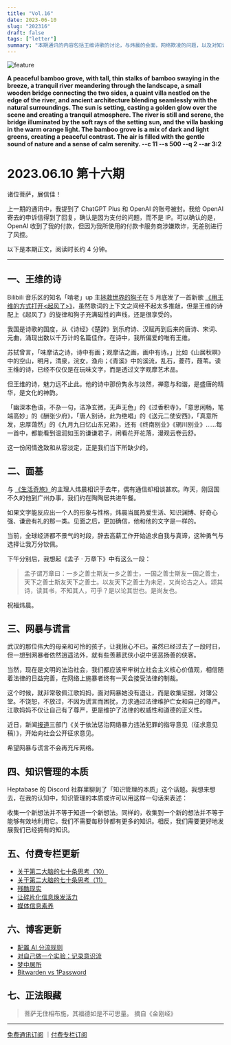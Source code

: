 ```yaml
---
title: "Vol.16"
date: 2023-06-10
slug: "202316"
draft: false
tags: ["letter"]
summary: "本期通讯的内容包括王维诗歌的讨论，与炜晨的会面，网络欺凌的问题，以及对知识管理本质的思考。"
---
```


![feature](https://cos.justgoidea.com/justgoidea/uPic/2023/06/10/TVtX1m.png)

**A peaceful bamboo grove, with tall, thin stalks of bamboo swaying in the breeze, a tranquil river meandering through the landscape, a small wooden bridge connecting the two sides, a quaint villa nestled on the edge of the river, and ancient architecture blending seamlessly with the natural surroundings. The sun is setting, casting a golden glow over the scene and creating a tranquil atmosphere. The river is still and serene, the bridge illuminated by the soft rays of the setting sun, and the villa basking in the warm orange light. The bamboo grove is a mix of dark and light greens, creating a peaceful contrast. The air is filled with the gentle sound of nature and a sense of calm serenity. --c 11 --s 500 --q 2 --ar 3:2**

# 2023.06.10 第十六期

诸位菩萨，展信佳！

上一期的通讯中，我提到了 ChatGPT Plus 和 OpenAI 的账号被封。我给 OpenAI 寄去的申诉信得到了回复，确认是因为支付的问题，而不是 IP。可以确认的是，OpenAI 收到了我的付款，但因为我所使用的付款卡服务商涉嫌欺诈，无差别进行了风控。

以下是本期正文，阅读时长约 4 分钟。

---

## 一、王维的诗

Bilibili 音乐区的知名「啃老」up 主[拯救世界的狗子](https://space.bilibili.com/553425)在 5 月底发了一首新歌 [《用王维的方式打开<起风了>》](https://www.bilibili.com/video/BV1mV4y1B77X/?share_source=copy_web)，虽然歌词的上下文之间经不起太多推敲，但是王维的诗配上《起风了》的旋律和狗子充满磁性的声线，还是很享受的。

我国是诗歌的国度，从《诗经》《楚辞》到乐府诗、汉赋再到后来的唐诗、宋词、元曲，涌现出数以千万计的名篇佳作。在诗中，我所偏爱的唯有王维。

苏轼曾言，「味摩诘之诗，诗中有画；观摩诘之画，画中有诗。」比如《山居秋暝》中的空山，明月，清泉，浣女，渔舟；《青溪》中的溪流，乱石，菱荇，葭苇。读王维的诗，已经不仅仅是在玩味文字，而是透过文字观摩艺术品。

但王维的诗，魅力远不止此。他的诗中那份隽永与淡然，禅意与和谐，是盛唐的精华，是文化的神韵。

「幽深本色语，不杂一句，洁净玄微，无声无色」的《过香积寺》，「意思闲畅，笔端高妙」的《酬张少府》，「唐人别诗，此为绝唱」的《送元二使安西》，「真意所发，忠厚蔼然」的《九月九日忆山东兄弟》，还有《终南别业》《辋川别业》……每一首中，都能看到温润如玉的谦谦君子，闲看花开花落，漫观云卷云舒。

这一份闲情逸致和从容淡定，正是我们当下所缺少的。

## 二、面基

与 [《生活奇旅》](https://weichen.zhubai.love/)的主理人炜晨相识于去年，偶有通信却相谈甚欢。昨天，刚回国不久的他到广州办事，我们约在陶陶居共进午餐。

如果文字能反应出一个人的形象与性格，炜晨当属热爱生活、知识渊博、好奇心强、谦逊有礼的那一类。见面之后，更加确信，他和他的文字是一样的。

当前，全球经济都不景气的时段，辞去高薪工作开始追求自我与真谛，这种勇气与选择让我万分钦佩。

下午分别后，我想起《孟子 · 万章下》中有这么一段：

> 孟子谓万章曰：一乡之善士斯友一乡之善士，一国之善士斯友一国之善士，天下之善士斯友天下之善士。以友天下之善士为未足，又尚论古之人。颂其诗，读其书，不知其人，可乎？是以论其世也。是尚友也。
>

祝福炜晨。

## 三、网暴与谎言

武汉的那位伟大的母亲和可怜的孩子，让我揪心不已。虽然已经过去了一段时日，但一想到网暴者依然逍遥法外，就有些羡慕武侠小说中惩恶扬善的侠客。

当然，现在是文明的法治社会，我们都应该牢牢树立社会主义核心价值观，相信随着法律的日益完善，在网络上施暴者终有一天会接受法律的制裁。

这个时候，就非常敬佩江歌妈妈，面对网暴她没有退让，而是收集证据，对簿公堂。不饶恕，不放过，不因为谎言而困扰，力求通过法律维护亡女和自己的尊严。江歌妈妈不仅让自己有了尊严，更是维护了法律的权威性和道德的正义性。

近日，新闻[报道](https://news.cctv.com/2023/06/10/ARTIiiQ1cTDdP5URh8lLuU1H230610.shtml?spm=C94212.PBZrLs0D62ld.EKoevbmLqVHC.240)三部门《关于依法惩治网络暴力违法犯罪的指导意见（征求意见稿）》，开始向社会公开征求意见。

希望网暴与谎言不会再充斥网络。

## 四、知识管理的本质

Heptabase 的 Discord 社群里聊到了「知识管理的本质」这个话题。我想来想去，在我的认知中，知识管理的本质或许可以用这样一句话来表述：

收集一个新想法并不等于知道一个新想法。同样的，收集到一个新的想法并不等于能够有效地利用它。我们不需要每秒钟都有更多的知识。相反，我们需要更好地发展我们已经拥有的知识。

## 五、付费专栏更新

- [关于第二大脑的七十条思考（10）](https://xiaobot.net/post/67ceea05-91b3-471f-86ab-7c0cdb2bbcac)
- [关于第二大脑的七十条思考（11）](https://xiaobot.net/post/00f5ed5c-9ce4-498c-9bbb-ffbcd904bca2)
- [残酷现实](https://xiaobot.net/post/1284d8f1-ee44-4f7d-9a47-1a26ae6a47bf)
- [让碎片化信息焕发活力](https://xiaobot.net/post/a15c1854-369a-4998-a008-07b3cbf090fd)
- [媒体信息素养](https://xiaobot.net/post/252ef14f-3eb5-45c1-90e3-359f85601e5f)

## 六、博客更新

- [配置 AI 分流规则](https://www.justgoidea.com/posts/2023-043)
- [对自己做一个实验：记录意识流](https://www.justgoidea.com/posts/2023-044)
- [梦中居所](https://www.justgoidea.com/posts/2023-045)
- [Bitwarden vs 1Password](https://www.justgoidea.com/posts/2023-046)

## 七、正法眼藏

> 菩萨无住相布施，其福德如是不可思量。
> 摘自《金刚经》

---

[免费通讯订阅](https://letters.justgoidea.com/) ｜[付费专栏订阅](https://xiaobot.net/p/ywkh?refer=59b4c4c8-52a3-4dd4-b54b-1a81d7a4fb18)
